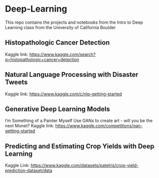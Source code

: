 # Deep-Learning
This repo contains the projects and notebooks from the Intro to Deep Learning class from the University of California Boulder

## Histopathologic Cancer Detection
Kaggle link: https://www.kaggle.com/search?q=histopathologic+cancer+detection

## Natural Language Processing with Disaster Tweets
Kaggle link: https://www.kaggle.com/c/nlp-getting-started

## Generative Deep Learning Models

I’m Something of a Painter Myself
Use GANs to create art - will you be the next Monet?
Kaggle link: https://www.kaggle.com/competitions/gan-getting-started

## Predicting and Estimating Crop Yields with Deep Learning
Kaggle Link: https://www.kaggle.com/datasets/patelris/crop-yield-prediction-dataset/data

